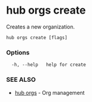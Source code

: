 # hub orgs create

Creates a new organization.

```
hub orgs create [flags]
```

### Options

```
  -h, --help   help for create
```

### SEE ALSO

-   [hub orgs](hub_orgs.md) - Org management
